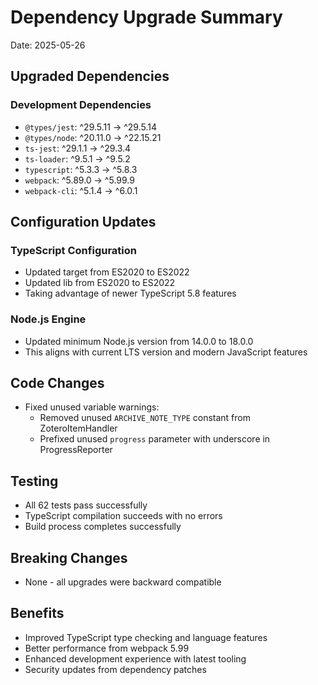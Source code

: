 # Dependency Upgrade Summary

Date: 2025-05-26

## Upgraded Dependencies

### Development Dependencies
- `@types/jest`: ^29.5.11 → ^29.5.14
- `@types/node`: ^20.11.0 → ^22.15.21
- `ts-jest`: ^29.1.1 → ^29.3.4
- `ts-loader`: ^9.5.1 → ^9.5.2
- `typescript`: ^5.3.3 → ^5.8.3
- `webpack`: ^5.89.0 → ^5.99.9
- `webpack-cli`: ^5.1.4 → ^6.0.1

## Configuration Updates

### TypeScript Configuration
- Updated target from ES2020 to ES2022
- Updated lib from ES2020 to ES2022
- Taking advantage of newer TypeScript 5.8 features

### Node.js Engine
- Updated minimum Node.js version from 14.0.0 to 18.0.0
- This aligns with current LTS version and modern JavaScript features

## Code Changes
- Fixed unused variable warnings:
  - Removed unused `ARCHIVE_NOTE_TYPE` constant from ZoteroItemHandler
  - Prefixed unused `progress` parameter with underscore in ProgressReporter

## Testing
- All 62 tests pass successfully
- TypeScript compilation succeeds with no errors
- Build process completes successfully

## Breaking Changes
- None - all upgrades were backward compatible

## Benefits
- Improved TypeScript type checking and language features
- Better performance from webpack 5.99
- Enhanced development experience with latest tooling
- Security updates from dependency patches
